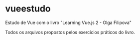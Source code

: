 # vueestudo
Estudo de Vue com o livro "Learning Vue.js 2 - Olga Filipova" 

Todos os arquivos propostos pelos exercícios práticos do livro.
